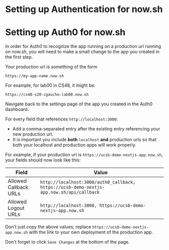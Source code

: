 # Setting up Authentication for now.sh

# Setting up Auth0 for now.sh

In order for Auth0 to recognize the app running on a production url
running on now.sh, you will need to make a small change to the app you
created in the first step.

Your production url is something of the form

```
https://my-app-name.now.sh
```

For example, for lab00 in CS48, it might be:

```
https://cs48-s20-cgaucho-lab00.now.sh
```

Navigate back to the settings page of the app you created in the Auth0
dashboard.

For every field that references `http://localhost:3000`:

- Add a comma-separated entry after the existing entry referencing your new production url.
- It is important you include **both** `localhost` **and** production urls so that both your localhost and production apps will work properly.

For example, if your production url is `https://ucsb-demo-nextjs-app.now.sh`,
your fields should now look like this:

| Field                 | Value                                                                                    |
| --------------------- | ---------------------------------------------------------------------------------------- |
| Allowed Callback URLs | `http://localhost:3000/auth0_callback, https://ucsb-demo-nextjs-app.now.sh/api/callback` |
| Allowed Logout URLs   | `http://localhost:3000, https://ucsb-demo-nextjs-app.now.sh`                             |

Don't just copy the above values; replace
`https://ucsb-demo-nextjs-app.now.sh` with the link to your own
deployment of the production app.

Don't forget to click `Save Changes` at the bottom of the page.
